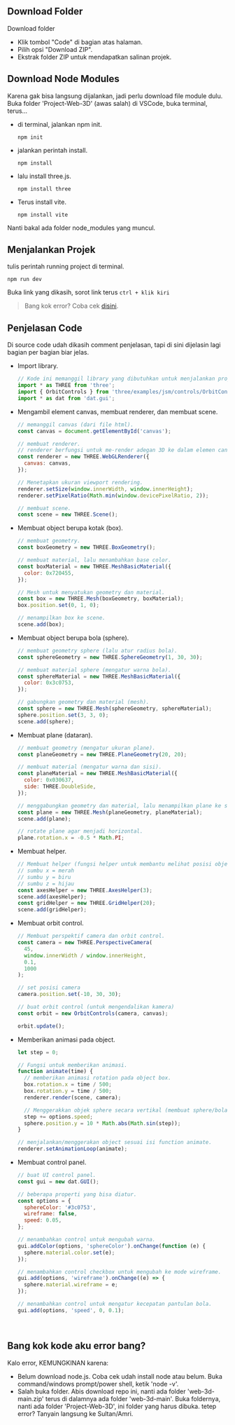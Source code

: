 ## Download Folder
Download folder
- Klik tombol "Code" di bagian atas halaman.
- Pilih opsi "Download ZIP".
- Ekstrak folder ZIP untuk mendapatkan salinan projek.

## Download Node Modules
Karena gak bisa langsung dijalankan, jadi perlu download file module dulu. Buka folder 'Project-Web-3D' (awas salah) di VSCode, buka terminal, terus...
- di terminal, jalankan npm init.
  ```Shell
  npm init

- jalankan perintah install.
  ```Shell
  npm install

- lalu install three.js.
  ```Shell
  npm install three

- Terus install vite.
  ```Shell
  npm install vite

Nanti bakal ada folder node_modules yang muncul.

## Menjalankan Projek
tulis perintah running project di terminal.
  ```Shell
  npm run dev
```
Buka link yang dikasih, sorot link terus `ctrl + klik kiri`

> Bang kok error? Coba cek [disini](#Bang-kok-kode-aku-error-bang?).

## Penjelasan Code
Di source code udah dikasih comment penjelasan, tapi di sini dijelasin lagi bagian per bagian biar jelas.
- Import library.
  ```js
  // Kode ini memanggil library yang dibutuhkan untuk menjalankan projek.
  import * as THREE from 'three';
  import { OrbitControls } from 'three/examples/jsm/controls/OrbitControls';
  import * as dat from 'dat.gui';
  ```

- Mengambil element canvas, membuat renderer, dan membuat scene.
  ```js
  // memanggil canvas (dari file html).
  const canvas = document.getElementById('canvas');
  
  // membuat renderer.
  // renderer berfungsi untuk me-render adegan 3D ke dalam elemen canvas.
  const renderer = new THREE.WebGLRenderer({
    canvas: canvas,
  });

  // Menetapkan ukuran viewport rendering.
  renderer.setSize(window.innerWidth, window.innerHeight);
  renderer.setPixelRatio(Math.min(window.devicePixelRatio, 2));

  // membuat scene.
  const scene = new THREE.Scene();
  ```
- Membuat object berupa kotak (box).
  ```js
  // membuat geometry.
  const boxGeometry = new THREE.BoxGeometry();
  
  // membuat material, lalu menambahkan base color.
  const boxMaterial = new THREE.MeshBasicMaterial({
    color: 0x720455,
  });
  
  // Mesh untuk menyatukan geometry dan material.
  const box = new THREE.Mesh(boxGeometry, boxMaterial);
  box.position.set(0, 1, 0);

  // menampilkan box ke scene.
  scene.add(box);
  ```

- Membuat object berupa bola (sphere).
  ```js
  // membuat geometry sphere (lalu atur radius bola).
  const sphereGeometry = new THREE.SphereGeometry(1, 30, 30);
  
  // membuat material sphere (mengatur warna bola).
  const sphereMaterial = new THREE.MeshBasicMaterial({
    color: 0x3c0753,
  });
  
  // gabungkan geometry dan material (mesh).
  const sphere = new THREE.Mesh(sphereGeometry, sphereMaterial);
  sphere.position.set(3, 3, 0);
  scene.add(sphere);
  ```

- Membuat plane (dataran).
  ```js
  // membuat geometry (mengatur ukuran plane).
  const planeGeometry = new THREE.PlaneGeometry(20, 20);
  
  // membuat material (mengatur warna dan sisi).
  const planeMaterial = new THREE.MeshBasicMaterial({
    color: 0x030637,
    side: THREE.DoubleSide,
  });
  
  // menggabungkan geometry dan material, lalu menampilkan plane ke scene.
  const plane = new THREE.Mesh(planeGeometry, planeMaterial);
  scene.add(plane);
  
  // rotate plane agar menjadi horizontal.
  plane.rotation.x = -0.5 * Math.PI;
  ```

- Membuat helper.
  ```js
  // Membuat helper (fungsi helper untuk membantu melihat posisi object).
  // sumbu x = merah
  // sumbu y = biru
  // sumbu z = hijau
  const axesHelper = new THREE.AxesHelper(3);
  scene.add(axesHelper);
  const gridHelper = new THREE.GridHelper(20);
  scene.add(gridHelper);
  ```

- Membuat orbit control.
  ```js
  // Membuat perspektif camera dan orbit control.
  const camera = new THREE.PerspectiveCamera(
    45,
    window.innerWidth / window.innerHeight,
    0.1,
    1000
  );
  
  // set posisi camera
  camera.position.set(-10, 30, 30);
  
  // buat orbit control (untuk mengendalikan kamera)
  const orbit = new OrbitControls(camera, canvas);
  
  orbit.update();
  ```

- Memberikan animasi pada object.
  ```js
  let step = 0;
  
  // Fungsi untuk memberikan animasi.
  function animate(time) {
    // memberikan animasi rotation pada object box.
    box.rotation.x = time / 500;
    box.rotation.y = time / 500;
    renderer.render(scene, camera);
  
    // Menggerakkan objek sphere secara vertikal (membuat sphere/bola memantul) dan mengatur kecepatan pantulan.
    step += options.speed;
    sphere.position.y = 10 * Math.abs(Math.sin(step));
  }
  
  // menjalankan/menggerakan object sesuai isi function animate.
  renderer.setAnimationLoop(animate);
  ```

- Membuat control panel.
  ```js
  // buat UI control panel.
  const gui = new dat.GUI();
  
  // beberapa properti yang bisa diatur.
  const options = {
    sphereColor: '#3c0753',
    wireframe: false,
    speed: 0.05,
  };
  
  // menambahkan control untuk mengubah warna.
  gui.addColor(options, 'sphereColor').onChange(function (e) {
    sphere.material.color.set(e);
  });
  
  // menambahkan control checkbox untuk mengubah ke mode wireframe.
  gui.add(options, 'wireframe').onChange((e) => {
    sphere.material.wireframe = e;
  });
  
  // menambahkan control untuk mengatur kecepatan pantulan bola.
  gui.add(options, 'speed', 0, 0.1);
  ```
<br>

## Bang kok kode aku error bang?
Kalo error, KEMUNGKINAN karena:
- Belum download node.js. Coba cek udah install node atau belum. Buka command/windows prompt/power shell, ketik 'node -v'.
- Salah buka folder. Abis download repo ini, nanti ada folder 'web-3d-main.zip' terus di dalamnya ada folder 'web-3d-main'. Buka foldernya, nanti ada folder 'Project-Web-3D', ini folder yang harus dibuka.
tetep error? Tanyain langsung ke Sultan/Amri.

